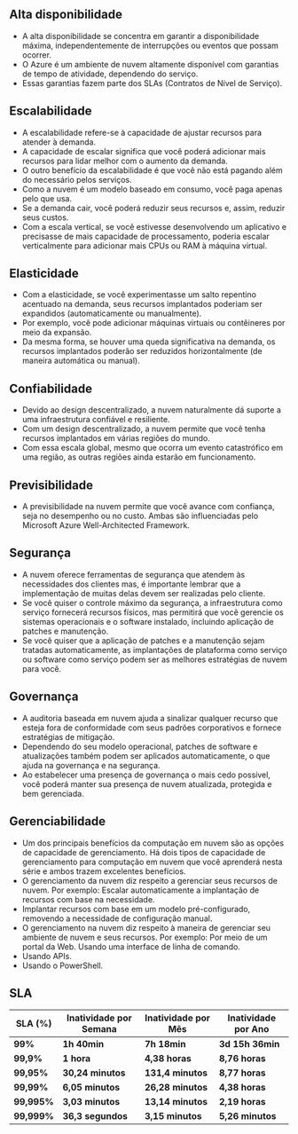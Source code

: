 
## Alta disponibilidade
- A alta disponibilidade se concentra em garantir a disponibilidade máxima, independentemente de interrupções ou eventos que possam ocorrer.
- O Azure é um ambiente de nuvem altamente disponível com garantias de tempo de atividade, dependendo do serviço. 
- Essas garantias fazem parte dos SLAs  (Contratos de Nível de Serviço).

## Escalabilidade 
- A escalabilidade refere-se à capacidade de ajustar recursos para atender à demanda. 
- A capacidade de escalar significa que você poderá adicionar mais recursos para lidar melhor com o aumento da demanda.
- O outro benefício da escalabilidade é que você não está pagando além do necessário pelos serviços. 
- Como a nuvem é um modelo baseado em consumo, você paga apenas pelo que usa. 
- Se a demanda cair, você poderá reduzir seus recursos e, assim, reduzir seus custos.
- Com a escala vertical, se você estivesse desenvolvendo um aplicativo e precisasse de mais capacidade de processamento, poderia escalar verticalmente para adicionar mais CPUs ou RAM à máquina virtual. 

## Elasticidade
- Com a elasticidade, se você experimentasse um salto repentino acentuado na demanda, seus recursos implantados poderiam ser expandidos (automaticamente ou manualmente).
- Por exemplo, você pode adicionar máquinas virtuais ou contêineres por meio da expansão. 
- Da mesma forma, se houver uma queda significativa na demanda, os recursos implantados poderão ser reduzidos horizontalmente (de maneira automática ou manual).

## Confiabilidade
- Devido ao design descentralizado, a nuvem naturalmente dá suporte a uma infraestrutura confiável e resiliente. 
- Com um design descentralizado, a nuvem permite que você tenha recursos implantados em várias regiões do mundo.
- Com essa escala global, mesmo que ocorra um evento catastrófico em uma região, as outras regiões ainda estarão em funcionamento. 

## Previsibilidade
- A previsibilidade na nuvem permite que você avance com confiança, seja no desempenho ou no custo. Ambas são influenciadas pelo Microsoft Azure Well-Architected Framework. 

## Segurança
- A nuvem oferece ferramentas de segurança que atendem às necessidades dos clientes mas, é importante lembrar que a implementação de muitas delas devem ser realizadas pelo cliente. 
- Se você quiser o controle máximo da segurança, a infraestrutura como serviço fornecerá recursos físicos, mas permitirá que você gerencie os sistemas operacionais e o software instalado, incluindo aplicação de patches e manutenção. 
- Se você quiser que a aplicação de patches e a manutenção sejam tratadas automaticamente, as implantações de plataforma como serviço ou software como serviço podem ser as melhores estratégias de nuvem para você.

## Governança
- A auditoria baseada em nuvem ajuda a sinalizar qualquer recurso que esteja fora de conformidade com seus padrões corporativos e fornece estratégias de mitigação. 
- Dependendo do seu modelo operacional, patches de software e atualizações também podem ser aplicados automaticamente, o que ajuda na governança e na segurança.
- Ao estabelecer uma presença de governança o mais cedo possível, você poderá manter sua presença de nuvem atualizada, protegida e bem gerenciada.

## Gerenciabilidade
- Um dos principais benefícios da computação em nuvem são as opções de capacidade de gerenciamento. Há dois tipos de capacidade de gerenciamento para computação em nuvem que você aprenderá nesta série e ambos trazem excelentes benefícios.
- O gerenciamento da nuvem diz respeito a gerenciar seus recursos de nuvem. Por exemplo:
    Escalar automaticamente a implantação de recursos com base na necessidade.
- Implantar recursos com base em um modelo pré-configurado, removendo a necessidade de configuração manual.
- O gerenciamento na nuvem diz respeito à maneira de gerenciar seu ambiente de nuvem e seus recursos. Por exemplo:
    Por meio de um portal da Web.
    Usando uma interface de linha de comando.
- Usando APIs.
- Usando o PowerShell.

## SLA

|SLA (%)|Inatividade por Semana|Inatividade por Mês|Inatividade por Ano|
|---|---|---|---|
|**99%**|**1h 40min**|**7h 18min**|**3d 15h 36min**|
|**99,9%**|**1 hora**|**4,38 horas**|**8,76 horas**|
|**99,95%**|**30,24 minutos**|**131,4 minutos**|**8,77 horas**|
|**99,99%**|**6,05 minutos**|**26,28 minutos**|**4,38 horas**|
|**99,995%**|**3,03 minutos**|**13,14 minutos**|**2,19 horas**|
|**99,999%**|**36,3 segundos**|**3,15 minutos**|**5,26 minutos**|
